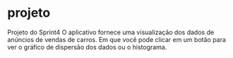# projeto
Projeto do Sprint4
O aplicativo fornece uma visualização dos dados de anúncios de vendas de carros. Em que você pode clicar em um botão para ver o gráfico de dispersão dos dados ou o histograma.
